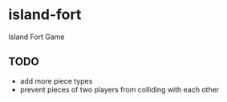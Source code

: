 # island-fort

Island Fort Game

## TODO

- add more piece types
- prevent pieces of two players from colliding with each other

